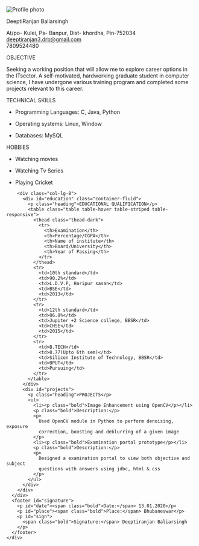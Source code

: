 
<!DOCTYPE html>
<html>
  <head>
    <meta
      name="viewport"
      content="width=device-width, initial-scale=1, shrink-to-fit=no"
    />
    <link
      rel="stylesheet"
      href="https://cdnjs.cloudflare.com/ajax/libs/font-awesome/5.12.0-1/css/all.min.css"
    />
    <link rel="stylesheet" type="text/css" href="resume_bootstrap_style.css" />
    <link
      rel="stylesheet"
      type="text/css"
      href="https://stackpath.bootstrapcdn.com/bootstrap/4.4.1/css/bootstrap.min.css"
    />
  </head>
  <body>
    <div class="container-fluid">
      <div class="row">
        <div class="col-lg-4">
          <img id = 'im'class="rounded-circle mx-auto d-block"
          src='/home/mindfire/resume_html/img.JPG' / alt="Profile photo">
          <div id="title">
            <p class="name">
              DeeptiRanjan Baliarsingh
            </p>
            <i class="fas fa-at"></i>
            <span id="address">
              At/po- Kulei, Ps- Banpur, Dist- khordha, Pin-752034
            </span>
            <br />
            <i class="fas fa-envelope"></i>
            <a id="email" href="mailto:deeptiranjan3.drb@gmail.com"
              >deeptiranjan3.drb@gmail.com
            </a>
            <br />
            <i class="fas fa-phone"></i>
            <span id="phone">
              7809524480
            </span>
          </div>
          <div id="objective">
            <p class="heading">OBJECTIVE</p>
            <p>
              Seeking a working position that will allow me to explore career
              options in the ITsector. A self-motivated, hardworking graduate
              student in computer science, I have undergone various training
              program and completed some projects relevant to this career.
            </p>
          </div>
          <div id="technical_skills">
            <p class="heading">TECHNICAL SKILLS</p>
            <ul>
              <li>
                <p>
                  <span class="bold">Programming Languages:</span> C, Java,
                  Python
                </p>
              </li>
              <li>
                <p>
                  <span class="bold">Operating systems:</span> Linux, Window
                </p>
              </li>
              <li>
                <p><span class="bold">Databases:</span> MySQL</p>
              </li>
            </ul>
          </div>
          <div id="hobbies">
            <p class="heading">HOBBIES</p>
            <ul>
              <li><p>Watching movies</p></li>
              <li><p>Watching Tv Series</p></li>
              <li><p>Playing Cricket</p></li>
            </ul>
          </div>
        </div>

        <div class="col-lg-8">
          <div id="education" class="container-fluid">
            <p class="heading">EDUCATIONAL QUALIFICATION</p>
            <table class="table table-hover table-striped table-responsive">
              <thead class="thead-dark">
                <tr>
                  <th>Examination</th>
                  <th>Percentage/CGPA</th>
                  <th>Name of institute</th>
                  <th>Board/University</th>
                  <th>Year of Passing</th>
                </tr>
              </thead>
              <tr>
                <td>10th standard</td>
                <td>90.2%</td>
                <td>L.D.V.P, Haripur sasan</td>
                <td>BSE</td>
                <td>2013</td>
              </tr>
              <tr>
                <td>12th standard</td>
                <td>86.8%</td>
                <td>Jupiter +2 Science college, BBSR</td>
                <td>CHSE</td>
                <td>2015</td>
              </tr>
              <tr>
                <td>B.TECH</td>
                <td>8.77(Upto 6th sem)</td>
                <td>Silicon Institute of Technology, BBSR</td>
                <td>BPUT</td>
                <td>Pursuing</td>
              </tr>
            </table>
          </div>
          <div id="projects">
            <p class="heading">PROJECTS</p>
            <ul>
              <li><p class="bold">Image Enhancement using OpenCV</p></li>
              <p class="bold">Description:</p>
              <p>
                Used OpenCV module in Python to perform denoising, exposure
                correction, boosting and deblurring of a given image
              </p>
              <li><p class="bold">Examination portal prototype</p></li>
              <p class="bold">Description:</p>
              <p>
                Designed a examination portal to view both objective and subject
                questions with answers using jdbc, html & css
              </p>
            </ul>
          </div>
        </div>
      </div>
      <footer id="signature">
        <p id="date"><span class="bold">Date:</span> 13.01.2020</p>
        <p id="place"><span class="bold">Place:</span> Bhubaneswar</p>
        <p id="sign">
          <span class="bold">Signature:</span> Deeptiranjan Baliarsingh
        </p>
      </footer>
    </div>
  </body>
</html>

